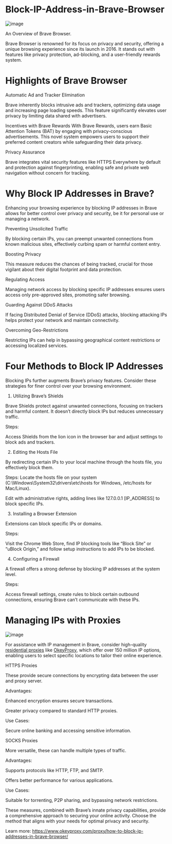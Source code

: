 # Block-IP-Address-in-Brave-Browser
![image](https://github.com/user-attachments/assets/1e566aec-91b6-4bcd-ba0e-88d3b4c767fc)

An Overview of Brave Browser.

Brave Browser is renowned for its focus on privacy and security, offering a unique browsing experience since its launch in 2016. It stands out with features like privacy protection, ad-blocking, and a user-friendly rewards system.

# Highlights of Brave Browser
Automatic Ad and Tracker Elimination

Brave inherently blocks intrusive ads and trackers, optimizing data usage and increasing page loading speeds. This feature significantly elevates user privacy by limiting data shared with advertisers.

Incentives with Brave Rewards
With Brave Rewards, users earn Basic Attention Tokens (BAT) by engaging with privacy-conscious advertisements. This novel system empowers users to support their preferred content creators while safeguarding their data privacy.

Privacy Assurance

Brave integrates vital security features like HTTPS Everywhere by default and protection against fingerprinting, enabling safe and private web navigation without concern for tracking.

# Why Block IP Addresses in Brave?

Enhancing your browsing experience by blocking IP addresses in Brave allows for better control over privacy and security, be it for personal use or managing a network.

Preventing Unsolicited Traffic

By blocking certain IPs, you can preempt unwanted connections from known malicious sites, effectively curbing spam or harmful content entry.

Boosting Privacy

This measure reduces the chances of being tracked, crucial for those vigilant about their digital footprint and data protection.

Regulating Access

Managing network access by blocking specific IP addresses ensures users access only pre-approved sites, promoting safer browsing.

Guarding Against DDoS Attacks

If facing Distributed Denial of Service (DDoS) attacks, blocking attacking IPs helps protect your network and maintain connectivity.

Overcoming Geo-Restrictions

Restricting IPs can help in bypassing geographical content restrictions or accessing localized services.

# Four Methods to Block IP Addresses

Blocking IPs further augments Brave’s privacy features. Consider these strategies for finer control over your browsing environment.

1. Utilizing Brave’s Shields

Brave Shields protect against unwanted connections, focusing on trackers and harmful content. It doesn’t directly block IPs but reduces unnecessary traffic.

Steps:

Access Shields from the lion icon in the browser bar and adjust settings to block ads and trackers.

2. Editing the Hosts File

By redirecting certain IPs to your local machine through the hosts file, you effectively block them.

Steps:
Locate the hosts file on your system (C:\Windows\System32\drivers\etc\hosts for Windows, /etc/hosts for Mac/Linux).

Edit with administrative rights, adding lines like 127.0.0.1 [IP_ADDRESS] to block specific IPs.

3. Installing a Browser Extension

Extensions can block specific IPs or domains.

Steps:

Visit the Chrome Web Store, find IP blocking tools like “Block Site” or “uBlock Origin,” and follow setup instructions to add IPs to be blocked.

4. Configuring a Firewall

A firewall offers a strong defense by blocking IP addresses at the system level.

Steps:

Access firewall settings, create rules to block certain outbound connections, ensuring Brave can’t communicate with these IPs.

# Managing IPs with Proxies
![image](https://github.com/user-attachments/assets/546ccf02-6356-4bc4-bb23-963b52936326)


For assistance with IP management in Brave, consider high-quality [residential proxies](https://www.okeyproxy.com/en/residential-proxies) like [OkeyProxy](https://www.okeyproxy.com/), which offer over 150 million IP options, enabling users to select specific locations to tailor their online experience.

HTTPS Proxies

These provide secure connections by encrypting data between the user and proxy server.

Advantages:

Enhanced encryption ensures secure transactions.

Greater privacy compared to standard HTTP proxies.

Use Cases:

Secure online banking and accessing sensitive information.

SOCKS Proxies

More versatile, these can handle multiple types of traffic.

Advantages:

Supports protocols like HTTP, FTP, and SMTP.

Offers better performance for various applications.

Use Cases:

Suitable for torrenting, P2P sharing, and bypassing network restrictions.

These measures, combined with Brave’s innate privacy capabilities, provide a comprehensive approach to securing your online activity. Choose the method that aligns with your needs for optimal privacy and security.

Learn more: https://www.okeyproxy.com/proxy/how-to-block-ip-addresses-in-brave-browser/
